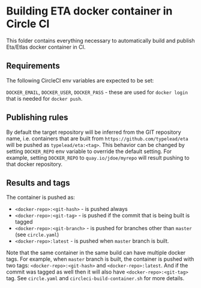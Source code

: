 # Building ETA docker container in Circle CI
This folder contains everything necessary to automatically build and publish Eta/Etlas docker container in CI.

## Requirements
The following CircleCI env variables are expected to be set:

`DOCKER_EMAIL`, `DOCKER_USER`, `DOCKER_PASS` - these are used for `docker login` that is needed for `docker push`.

## Publishing rules
By default the target repository will be inferred from the GIT repository name, i.e. containers that are built from `https://github.com/typelead/eta` will be pushed as `typelead/eta:<tag>`.
This behavior can be changed by setting `DOCKER_REPO` env variable to override the default setting. For example, setting `DOCKER_REPO` to `quay.io/jdoe/myrepo` will result pushing to that docker repository.

## Results and tags
The container is pushed as:

- `<docker-repo>:<git-hash>` - is pushed always
- `<docker-repo>:<git-tag>` - is pushed if the commit that is being built is tagged
- `<docker-repo>:<git-branch>` - is pushed for branches other than `master` (see `circle.yaml`)
- `<docker-repo>:latest` - is pushed when `master` branch is built.

Note that the same container in the same build can have multiple docker tags. For example, when `master` branch is built, the container is pushed with two tags: `<docker-repo>:<git-hash>` and `<docker-repo>:latest`. And if the commit was tagged as well then it will also have `<docker-repo>:<git-tag>` tag.
See `circle.yaml` and `circleci-build-container.sh` for more details.
